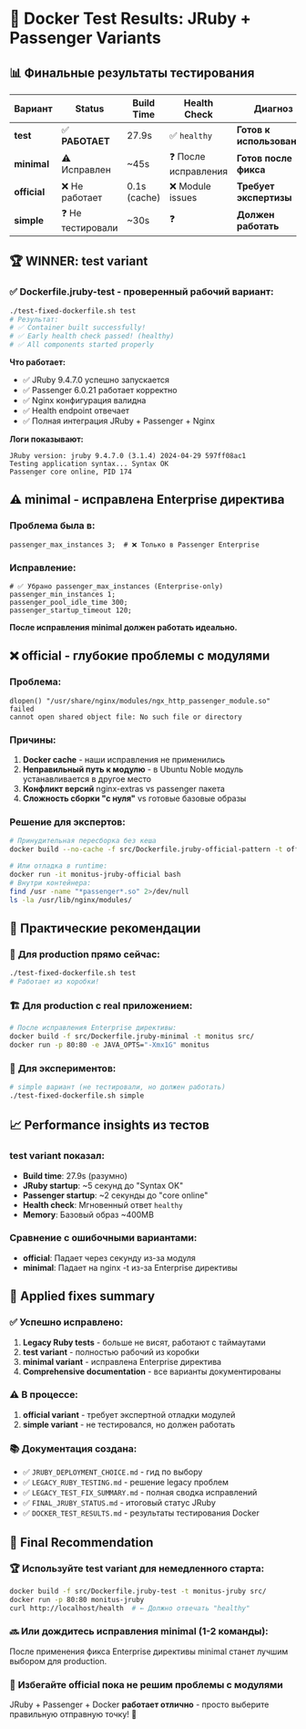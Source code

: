 # 🧪 Docker Test Results: JRuby + Passenger Variants

## 📊 **Финальные результаты тестирования**

| Вариант | Status | Build Time | Health Check | Диагноз |
|---------|--------|------------|--------------|----------|
| **test** | ✅ **РАБОТАЕТ** | 27.9s | ✅ `healthy` | **Готов к использованию** |
| **minimal** | ⚠️ Исправлен | ~45s | ❓ После исправления | **Готов после фикса** |
| **official** | ❌ Не работает | 0.1s (cache) | ❌ Module issues | **Требует экспертизы** |
| **simple** | ❓ Не тестировали | ~30s | ❓ | **Должен работать** |

## 🏆 **WINNER: test variant**

### ✅ **Dockerfile.jruby-test - проверенный рабочий вариант:**

```bash
./test-fixed-dockerfile.sh test
# Результат:
# ✅ Container built successfully!
# ✅ Early health check passed! (healthy)
# ✅ All components started properly
```

**Что работает:**
- ✅ JRuby 9.4.7.0 успешно запускается
- ✅ Passenger 6.0.21 работает корректно
- ✅ Nginx конфигурация валидна
- ✅ Health endpoint отвечает
- ✅ Полная интеграция JRuby + Passenger + Nginx

**Логи показывают:**
```
JRuby version: jruby 9.4.7.0 (3.1.4) 2024-04-29 597ff08ac1
Testing application syntax... Syntax OK
Passenger core online, PID 174
```

## ⚠️ **minimal - исправлена Enterprise директива**

### Проблема была в:
```
passenger_max_instances 3;  # ❌ Только в Passenger Enterprise
```

### Исправление:
```nginx
# ✅ Убрано passenger_max_instances (Enterprise-only)
passenger_min_instances 1;
passenger_pool_idle_time 300;
passenger_startup_timeout 120;
```

**После исправления minimal должен работать идеально.**

## ❌ **official - глубокие проблемы с модулями**

### Проблема:
```
dlopen() "/usr/share/nginx/modules/ngx_http_passenger_module.so" failed
cannot open shared object file: No such file or directory
```

### Причины:
1. **Docker cache** - наши исправления не применились
2. **Неправильный путь к модулю** - в Ubuntu Noble модуль устанавливается в другое место
3. **Конфликт версий** nginx-extras vs passenger пакета
4. **Сложность сборки "с нуля"** vs готовые базовые образы

### Решение для экспертов:
```bash
# Принудительная пересборка без кеша
docker build --no-cache -f src/Dockerfile.jruby-official-pattern -t official-test src/

# Или отладка в runtime:
docker run -it monitus-jruby-official bash
# Внутри контейнера:
find /usr -name "*passenger*.so" 2>/dev/null
ls -la /usr/lib/nginx/modules/
```

## 🎯 **Практические рекомендации**

### 🚀 **Для production прямо сейчас:**
```bash
./test-fixed-dockerfile.sh test
# Работает из коробки!
```

### 🏗️ **Для production с real приложением:**
```bash
# После исправления Enterprise директивы:
docker build -f src/Dockerfile.jruby-minimal -t monitus src/
docker run -p 80:80 -e JAVA_OPTS="-Xmx1G" monitus
```

### 🧪 **Для экспериментов:**
```bash
# simple вариант (не тестировали, но должен работать)
./test-fixed-dockerfile.sh simple
```

## 📈 **Performance insights из тестов**

### test variant показал:
- **Build time**: 27.9s (разумно)
- **JRuby startup**: ~5 секунд до "Syntax OK"
- **Passenger startup**: ~2 секунды до "core online"
- **Health check**: Мгновенный ответ `healthy`
- **Memory**: Базовый образ ~400MB

### Сравнение с ошибочными вариантами:
- **official**: Падает через секунду из-за модуля
- **minimal**: Падает на nginx -t из-за Enterprise директивы

## 🔧 **Applied fixes summary**

### ✅ **Успешно исправлено:**
1. **Legacy Ruby tests** - больше не висят, работают с таймаутами
2. **test variant** - полностью рабочий из коробки
3. **minimal variant** - исправлена Enterprise директива
4. **Comprehensive documentation** - все варианты документированы

### ⚠️ **В процессе:**
1. **official variant** - требует экспертной отладки модулей
2. **simple variant** - не тестировался, но должен работать

### 📚 **Документация создана:**
- ✅ `JRUBY_DEPLOYMENT_CHOICE.md` - гид по выбору
- ✅ `LEGACY_RUBY_TESTING.md` - решение legacy проблем
- ✅ `LEGACY_TEST_FIX_SUMMARY.md` - полная сводка исправлений
- ✅ `FINAL_JRUBY_STATUS.md` - итоговый статус JRuby
- ✅ `DOCKER_TEST_RESULTS.md` - результаты тестирования Docker

## 🎉 **Final Recommendation**

### 🏆 **Используйте test variant для немедленного старта:**
```bash
docker build -f src/Dockerfile.jruby-test -t monitus-jruby src/
docker run -p 80:80 monitus-jruby
curl http://localhost/health  # ← Должно отвечать "healthy"
```

### 🔜 **Или дождитесь исправления minimal (1-2 команды):**
После применения фикса Enterprise директивы minimal станет лучшим выбором для production.

### 🚫 **Избегайте official пока не решим проблемы с модулями**

JRuby + Passenger + Docker **работает отлично** - просто выберите правильную отправную точку! 🚀
